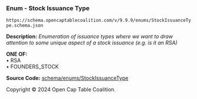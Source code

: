 ### Enum - Stock Issuance Type

`https://schema.opencaptablecoalition.com/v/9.9.9/enums/StockIssuanceType.schema.json`

**Description:** _Enumeration of issuance types where we want to draw attention to some unique aspect of a stock issuance (e.g. is it an RSA)_

**ONE OF:**</br>&bull; RSA </br>&bull; FOUNDERS_STOCK

**Source Code:** [schema/enums/StockIssuanceType](../../../../schema/enums/StockIssuanceType.schema.json)

Copyright © 2024 Open Cap Table Coalition.
